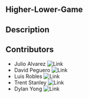 ## Higher-Lower-Game

## Description

## Contributors

- Julio Alvarez ![Link](https://github.com/jalvarez322)
- David Peguero ![Link](https://github.com/DavidPeguero)
- Luis Robles ![Link](https://github.com/robles1999)
- Trent Stanley ![Link](https://github.com/trentstanley92)
- Dylan Yong ![Link](https://github.com/Suzakijun1)
